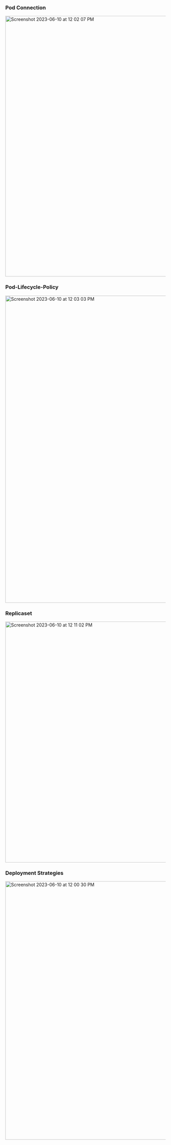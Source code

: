 ### Pod Connection 
<img width="818" alt="Screenshot 2023-06-10 at 12 02 07 PM" src="https://github.com/rizwan141/KUBERNETES/assets/103893307/fa209445-f367-48b0-875e-bd964c8a9fbc">

### Pod-Lifecycle-Policy
<img width="964" alt="Screenshot 2023-06-10 at 12 03 03 PM" src="https://github.com/rizwan141/KUBERNETES/assets/103893307/99e079a3-b625-4241-b451-0ac6f4462ec8">

### Replicaset
<img width="756" alt="Screenshot 2023-06-10 at 12 11 02 PM" src="https://github.com/rizwan141/KUBERNETES/assets/103893307/0738dc9a-4077-40e9-abe7-65c0fbccfd7d">

### Deployment Strategies 
<img width="811" alt="Screenshot 2023-06-10 at 12 00 30 PM" src="https://github.com/rizwan141/KUBERNETES/assets/103893307/1a43736e-ae1a-42ca-bf7e-7aa898984b3f">

